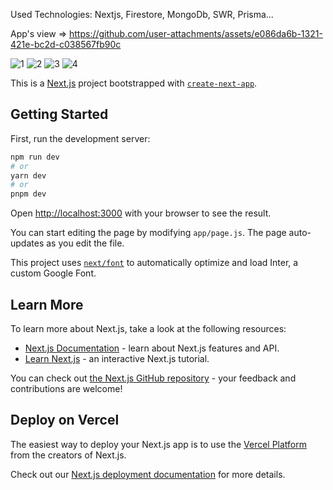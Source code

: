 
Used Technologies: Nextjs, Firestore, MongoDb, SWR, Prisma...

App's view => https://github.com/user-attachments/assets/e086da6b-1321-421e-bc2d-c038567fb90c

![1](https://github.com/user-attachments/assets/36f3794f-75c6-437d-b47f-e3170c6488d0)
![2](https://github.com/user-attachments/assets/b69a4edd-ca83-4df0-bd5d-e3c07c9ac920)
![3](https://github.com/user-attachments/assets/09cb3b74-0d2a-4f39-a50b-8f4389e35352)
![4](https://github.com/user-attachments/assets/69311154-a8a7-4502-a527-5b66e9f2bfad)

This is a [Next.js](https://nextjs.org/) project bootstrapped with [`create-next-app`](https://github.com/vercel/next.js/tree/canary/packages/create-next-app).

## Getting Started

First, run the development server:

```bash
npm run dev
# or
yarn dev
# or
pnpm dev
```

Open [http://localhost:3000](http://localhost:3000) with your browser to see the result.

You can start editing the page by modifying `app/page.js`. The page auto-updates as you edit the file.

This project uses [`next/font`](https://nextjs.org/docs/basic-features/font-optimization) to automatically optimize and load Inter, a custom Google Font.

## Learn More

To learn more about Next.js, take a look at the following resources:

- [Next.js Documentation](https://nextjs.org/docs) - learn about Next.js features and API.
- [Learn Next.js](https://nextjs.org/learn) - an interactive Next.js tutorial.

You can check out [the Next.js GitHub repository](https://github.com/vercel/next.js/) - your feedback and contributions are welcome!

## Deploy on Vercel

The easiest way to deploy your Next.js app is to use the [Vercel Platform](https://vercel.com/new?utm_medium=default-template&filter=next.js&utm_source=create-next-app&utm_campaign=create-next-app-readme) from the creators of Next.js.

Check out our [Next.js deployment documentation](https://nextjs.org/docs/deployment) for more details.
